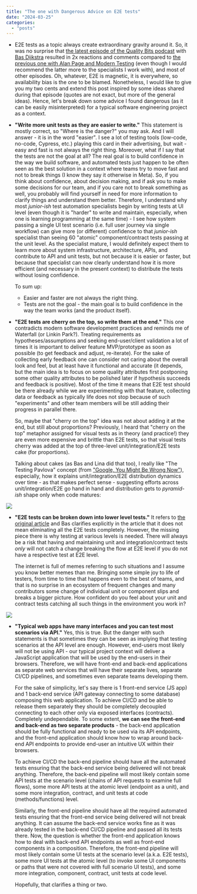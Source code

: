 ```yaml
---
title: "The one with Dangerous Advice on E2E tests"
date: "2024-03-25"
categories: 
  - "posts"
---
```


- E2E tests as a topic always create extraordinary gravity around it. So, it was no surprise that [the latest episode of the Quality Bits podcast](https://open.spotify.com/episode/2VMzBWh58sjuOzZXAJCv2g?si=mehoaR2XSOqbIK9NTAmIsw) with [Bas Dijkstra](https://www.linkedin.com/in/basdijkstra/) resulted in 2x reactions and comments compared to [the previous one with Alan Page and Modern Testing](https://open.spotify.com/episode/7iHLS0u82wrMmYymovqAOh?si=208ba74d388b468f) (even though I would recommend the latter more to the specialists I work with), and most of other episodes. Oh, whatever, E2E is magnetic, it is everywhere, so availability bias is the one to be blamed. Nonetheless, I would like to give you my two cents and extend this post inspired by some ideas shared during that episode (quotes are not exact, but more of the general ideas). Hence, let's break down some advice I found dangerous (as it can be easily misinterpreted) for a typical software engineering project as a context.

- **"Write more unit tests as they are easier to write."** This statement is mostly correct, so "Where is the danger?" you may ask. And I will answer - it is in the word "easier". I see a lot of testing tools (low-code, no-code, Cypress, etc.) playing this card in their advertising, but wait - easy and fast is not always the right thing. Moreover, what if I say that the tests are not the goal at all? The real goal is to build confidence in the way we build software, and automated tests just happen to be often seen as the best solution in a context where teams try to move fast and not to break things (I know they say it otherwise in Meta). So, if you think about confidence, about decision making, and if ask you to make some decisions for our team, and if you care not to break something as well, you probably will find yourself in need for more information to clarify things and understand them better. Therefore, I understand why most _junior-ish_ test automation specialists begin by writing tests at UI level (even though it is "harder" to write and maintain, especially, when one is learning programming at the same time) - I see how system passing a single UI test scenario (i.e. full user journey via single workflow) can give more (or different) confidence to that _junior-ish_ specialist than seeing 60 "atomic" component/contract tests passing at the unit level. As the specialist mature, I would definitely expect them to learn more about system infrastructure, architecture, APIs, and contribute to API and unit tests, but not because it is easier or faster, but because that specialist can now clearly understand how it is more efficient (and necessary in the present context) to distribute the tests without losing confidence.  
      
    To sum up:
    - Easier and faster are not always the right thing.
    - Tests are not the goal - the main goal is to build confidence in the way the team works (and the product itself).

- **"E2E tests are cherry on the top, so write them at the end."** This one contradicts modern software development practices and reminds me of Waterfall (or Linkin Park?). Treating requirements as hypotheses/assumptions and seeking end-user/client validation a lot of times it is important to deliver feature MVP/prototype as soon as possible (to get feedback and adjust, re-iterate). For the sake of collecting early feedback one can consider not caring about the overall look and feel, but at least have it functional and accurate (it depends, but the main idea is to focus on some quality attributes first postponing some other quality attributes to be polished later if hypothesis succeeds and feedback is positive). Most of the time it means that E2E test should be there already while we are experimenting with that feature, collecting data or feedback as typically life does not stop because of such "experiments" and other team members will be still adding their progress in parallel there.  
      
    So, maybe that "cherry on the top" idea was not about adding it at the end, but still about proportions? Previously, I heard that "cherry on the top" metaphor assigned for visual tests as in theory (and practice!) they are even more expensive and brittle than E2E tests, so that visual tests cherry was added at the top of three-level unit/integration/E2E tests cake (for proportions).  
      
    Talking about cakes (as Bas and Lina did that too), I really like "The Testing Pavlova" concept (from ["Google, You Might Be Wrong Now"](https://www.thehomeofwebautomation.com/google-might-be-wrong/)), especially, how it explains unit/integration/E2E distribution dynamics over time - as that makes perfect sense - suggesting efforts across unit/integration/E2E go hand in hand and distribution gets to _pyramid-ish_ shape only when code matures:

![](https://testwhere.wordpress.com/wp-content/uploads/2023/10/image-1.png?w=900)

- **"E2E tests can be broken down into lower level tests."** It refers to [the original article](https://www.ontestautomation.com/breaking-down-your-e2e-tests-an-example/) and Bas clarifies explicitly in the article that it does not mean eliminating all the E2E tests completely. However, the missing piece there is why testing at various levels is needed. There will always be a risk that having and maintaining unit and integration/contract tests _only_ will not catch a change breaking the flow at E2E level if you do not have a respective test at E2E level.  
      
    The internet is full of memes referring to such situations and I assume you know better memes than me. Bringing some simple joy to life of testers, from time to time that happens even to the best of teams, and that is no surprise in an ecosystem of frequent changes and many contributors some change of individual unit or component slips and breaks a bigger picture. How confident do you feel about your unit and contract tests catching all such things in the environment you work in?

![](https://testwhere.wordpress.com/wp-content/uploads/2024/03/no-integration-tests-meme-11.png?w=485)

- **"Typical web apps have many interfaces and you can test most scenarios via API."** Yes, this is true. But the danger with such statements is that sometimes they can be seen as implying that testing scenarios at the API level are enough. However, end-users most likely will not be using API - our typical project context will deliver a JavaScript application that will be used by the end-users in their browsers. Therefore, we will have front-end and back-end applications as separate web services that will have their separate lives, separate CI/CD pipelines, and sometimes even separate teams developing them.  
      
    For the sake of simplicity, let's say there is 1 front-end service (JS app) and 1 back-end service (API gateway connecting to some database) composing this web application. To achieve CI/CD and be able to release them separately they should be completely decoupled connecting to each other only via exposed interfaces (contracts). Completely undependable. To some extent, **we can see the front-end and back-end as two separate products** - the back-end application should be fully functional and ready to be used via its API endpoints, and the front-end application should know how to wrap around back-end API endpoints to provide end-user an intuitive UX within their browsers.  
      
    To achieve CI/CD the back-end pipeline should have all the automated tests ensuring that the back-end service being delivered will not break anything. Therefore, the back-end pipeline will most likely contain some API tests at the scenario level (chains of API requests to examine full flows), some more API tests at the atomic level (endpoint as a unit), and some more integration, contract, and unit tests at code (methods/functions) level.  
      
    Similarly, the front-end pipeline should have all the required automated tests ensuring that the front-end service being delivered will not break anything. It can assume the back-end service works fine as it was already tested in the back-end CI/CD pipeline and passed all its tests there. Now, the question is whether the front-end application knows how to deal with back-end API endpoints as well as front-end components in a composition. Therefore, the front-end pipeline will most likely contain some UI tests at the scenario level (a.k.a. E2E tests), some more UI tests at the atomic level (to invoke some UI components or paths that were not covered with full scenario UI tests), and some more integration, component, contract, unit tests at code level.  
      
    Hopefully, that clarifies a thing or two.
